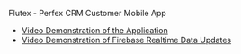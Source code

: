 Flutex - Perfex CRM Customer Mobile App

- [Video Demonstration of the Application](https://drive.google.com/drive/folders/10LzGRD24fkboWlAgjkgUpLvjYUCwLvhy?usp=drive_link)
- [Video Demonstration of Firebase Realtime Data Updates](https://drive.google.com/drive/folders/10LzGRD24fkboWlAgjkgUpLvjYUCwLvhy?usp=drive_link)



